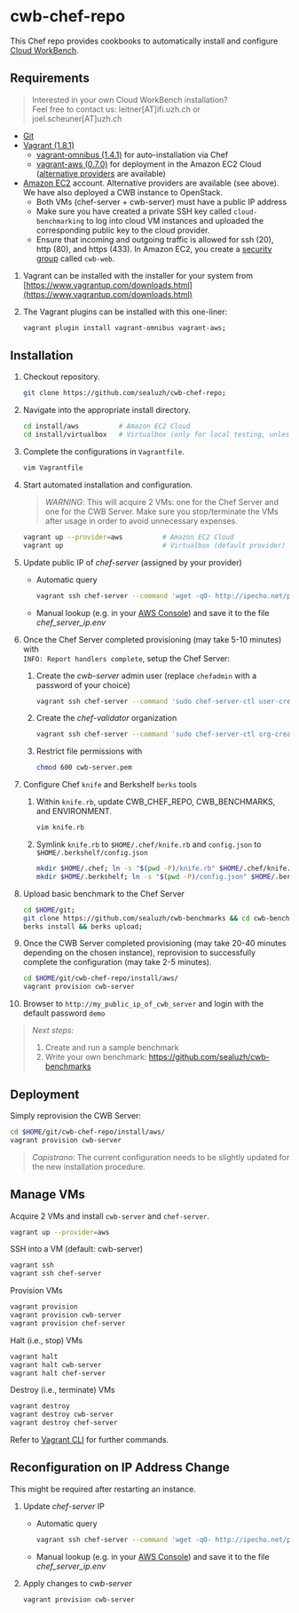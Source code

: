 # cwb-chef-repo

This Chef repo provides cookbooks to automatically install and configure
[Cloud WorkBench](https://github.com/sealuzh/cloud-workbench).

## Requirements

> Interested in your own Cloud WorkBench installation?<br>
> Feel free to contact us: leitner[AT]ifi.uzh.ch or joel.scheuner[AT]uzh.ch

* [Git](http://git-scm.com/)
* [Vagrant (1.8.1)](https://www.vagrantup.com/downloads.html)
    * [vagrant-omnibus (1.4.1)](https://github.com/chef/vagrant-omnibus) for auto-installation via Chef
    * [vagrant-aws (0.7.0)](https://github.com/mitchellh/vagrant-aws) for deployment in the Amazon EC2 Cloud
      ([alternative providers](https://github.com/mitchellh/vagrant/wiki/Available-Vagrant-Plugins#providers) are available)
* [Amazon EC2](https://aws.amazon.com/ec2/) account. Alternative providers are available (see above).
  We have also deployed a CWB instance to OpenStack.
    * Both VMs (chef-server + cwb-server) must have a public IP address
    * Make sure you have created a private SSH key called `cloud-benchmarking` to
      log into cloud VM instances and uploaded the corresponding public key to the cloud provider.
    * Ensure that incoming and outgoing traffic is allowed for ssh (20), http (80), and https (433).
      In Amazon EC2, you create a [security group](http://docs.aws.amazon.com/AWSEC2/latest/UserGuide/using-network-security.html)
      called `cwb-web`.

1. Vagrant can be installed with the installer for your system from [https://www.vagrantup.com/downloads.html](https://www.vagrantup.com/downloads.html)
2. The Vagrant plugins can be installed with this one-liner:

    ```bash
    vagrant plugin install vagrant-omnibus vagrant-aws;
    ```

## Installation
1. Checkout repository.

    ```bash
    git clone https://github.com/sealuzh/cwb-chef-repo;
    ```

2. Navigate into the appropriate install directory.

    ```bash
    cd install/aws          # Amazon EC2 Cloud
    cd install/virtualbox   # Virtualbox (only for local testing, unless you have public IPs)
    ```

3. Complete the configurations in `Vagrantfile`.

    ```bash
    vim Vagrantfile
    ```

4. Start automated installation and configuration.

    > *WARNING*: This will acquire 2 VMs: one for the Chef Server and one for the CWB Server.
    > Make sure you stop/terminate the VMs after usage in order to avoid unnecessary expenses.

    ```bash
    vagrant up --provider=aws          # Amazon EC2 Cloud
    vagrant up                         # Virtualbox (default provider)
    ```

5. Update public IP of *chef-server* (assigned by your provider)
    * Automatic query

        ```bash
        vagrant ssh chef-server --command 'wget -qO- http://ipecho.net/plain; echo' > chef_server_ip.env
        ```

    * Manual lookup (e.g. in your [AWS Console](https://aws.amazon.com/console/)) and
      save it to the file *chef_server_ip.env*

6. Once the Chef Server completed provisioning (may take 5-10 minutes) with<br>
   `INFO: Report handlers complete`, setup the Chef Server:

    1. Create the *cwb-server* admin user (replace `chefadmin` with a password of your choice)

        ```bash
        vagrant ssh chef-server --command 'sudo chef-server-ctl user-create cwb-server CWB Server cwb@server.com chefadmin' | tee cwb-server.pem
        ```

    2. Create the *chef-validator* organization

        ```bash
        vagrant ssh chef-server --command 'sudo chef-server-ctl org-create chef "CWB Chef" --association cwb-server' | tee chef-validator.pem
        ```

    3. Restrict file permissions with

        ```bash
        chmod 600 cwb-server.pem
        ```

7. Configure Chef `knife` and Berkshelf `berks` tools
    1. Within `knife.rb`, update CWB_CHEF_REPO, CWB_BENCHMARKS, and ENVIRONMENT.

        ```bash
        vim knife.rb
        ```

    2. Symlink `knife.rb` to `$HOME/.chef/knife.rb` and `config.json` to `$HOME/.berkshelf/config.json`

        ```bash
        mkdir $HOME/.chef; ln -s "$(pwd -P)/knife.rb" $HOME/.chef/knife.rb;
        mkdir $HOME/.berkshelf; ln -s "$(pwd -P)/config.json" $HOME/.berkshelf/config.json;
        ```

8. Upload basic benchmark to the Chef Server

    ```bash
    cd $HOME/git;
    git clone https://github.com/sealuzh/cwb-benchmarks && cd cwb-benchmarks/cli-benchmark;
    berks install && berks upload;
    ```

9. Once the CWB Server completed provisioning (may take 20-40 minutes
   depending on the chosen instance), reprovision to successfully complete the
   configuration (may take 2-5 minutes).

    ```bash
    cd $HOME/git/cwb-chef-repo/install/aws/
    vagrant provision cwb-server
    ```

10. Browser to `http://my_public_ip_of_cwb_server` and login with the default password `demo`

> *Next steps:*
> 1) Create and run a sample benchmark
> 2) Write your own benchmark: https://github.com/sealuzh/cwb-benchmarks


## Deployment

Simply reprovision the CWB Server:

```bash
cd $HOME/git/cwb-chef-repo/install/aws/
vagrant provision cwb-server
```

> *Capistrano:* The current configuration needs to be slightly updated
>               for the new installation procedure.

## Manage VMs

Acquire 2 VMs and install `cwb-server` and `chef-server`.

```bash
vagrant up --provider=aws
```

SSH into a VM (default: cwb-server)

```bash
vagrant ssh
vagrant ssh chef-server
```

Provision VMs

```bash
vagrant provision
vagrant provision cwb-server
vagrant provision chef-server
```

Halt (i.e., stop) VMs

```bash
vagrant halt
vagrant halt cwb-server
vagrant halt chef-server
```

Destroy (i.e., terminate) VMs

```bash
vagrant destroy
vagrant destroy cwb-server
vagrant destroy chef-server
```

Refer to [Vagrant CLI](https://www.vagrantup.com/docs/cli/index.html) for further commands.

## Reconfiguration on IP Address Change

This might be required after restarting an instance.

1. Update *chef-server* IP

    * Automatic query

        ```bash
        vagrant ssh chef-server --command 'wget -qO- http://ipecho.net/plain; echo' > chef_server_ip.env
        ```

    * Manual lookup (e.g. in your [AWS Console](https://aws.amazon.com/console/)) and
      save it to the file *chef_server_ip.env*


2. Apply changes to *cwb-server*

    ```bash
    vagrant provision cwb-server
    ```
